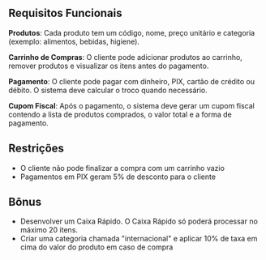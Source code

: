 ## Requisitos Funcionais
 
**Produtos**: Cada produto tem um código, nome, preço unitário e categoria (exemplo: alimentos, bebidas, higiene).
 
**Carrinho de Compras**: O cliente pode adicionar produtos ao carrinho, remover produtos e visualizar os itens antes do pagamento.
 
**Pagamento**: O cliente pode pagar com dinheiro, PIX, cartão de crédito ou débito. O sistema deve calcular o troco quando necessário.
 
**Cupom Fiscal**: Após o pagamento, o sistema deve gerar um cupom fiscal contendo a lista de produtos comprados, o valor total e a forma de pagamento.
 
## Restrições
- O cliente não pode finalizar a compra com um carrinho vazio
- Pagamentos em PIX geram 5% de desconto para o cliente
 
## Bônus
- Desenvolver um Caixa Rápido. O Caixa Rápido só poderá processar no máximo 20 itens.
- Criar uma categoria chamada "internacional" e aplicar 10% de taxa em cima do valor do produto em caso de compra